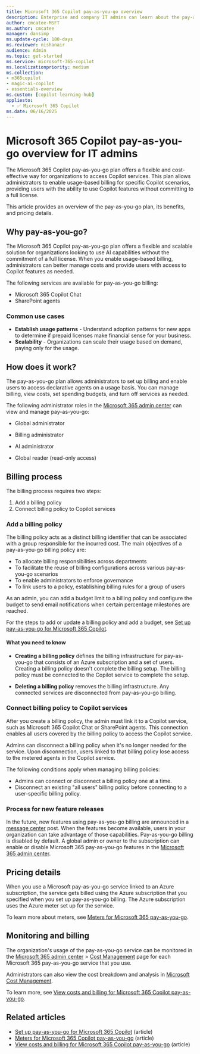 ```yaml
---
title: Microsoft 365 Copilot pay-as-you-go overview
description: Enterprise and company IT admins can learn about the pay-as-you-go service for Microsoft 365 Copilot services, including Copilot Chat. Get an overview of the usage-based billing process, connecting the billing to a Copilot service, and monitoring costs.
author: cmcatee-MSFT
ms.author: cmcatee
manager: dansimp
ms.update-cycle: 180-days
ms.reviewer: nishanair
audience: Admin
ms.topic: get-started
ms.service: microsoft-365-copilot
ms.localizationpriority: medium
ms.collection: 
- m365copilot
- magic-ai-copilot
- essentials-overview
ms.custom: [copilot-learning-hub]
appliesto:
  - ✅ Microsoft 365 Copilot
ms.date: 06/16/2025
---
```


# Microsoft 365 Copilot pay-as-you-go overview for IT admins

The Microsoft 365 Copilot pay-as-you-go plan offers a flexible and cost-effective way for organizations to access Copilot services. This plan allows administrators to enable usage-based billing for specific Copilot scenarios, providing users with the ability to use Copilot features without committing to a full license.

This article provides an overview of the pay-as-you-go plan, its benefits, and pricing details.

## Why pay-as-you-go?

The Microsoft 365 Copilot pay-as-you-go plan offers a flexible and scalable solution for organizations looking to use AI capabilities without the commitment of a full license. When you enable usage-based billing, administrators can better manage costs and provide users with access to Copilot features as needed.

The following services are available for pay-as-you-go billing:

- Microsoft 365 Copilot Chat
- SharePoint agents

### Common use cases

- **Establish usage patterns** - Understand adoption patterns for new apps to determine if prepaid licenses make financial sense for your business.
- **Scalability** - Organizations can scale their usage based on demand, paying only for the usage.

## How does it work?

The pay-as-you-go plan allows administrators to set up billing and enable users to access declarative agents on a usage basis. You can manage billing, view costs, set spending budgets, and turn off services as needed.

The following administrator roles in the [Microsoft 365 admin center](https://admin.microsoft.com) can view and manage pay-as-you-go:

- Global administrator
- Billing administrator

- AI administrator
- Global reader (read-only access)

## Billing process

The billing process requires two steps:

1. Add a billing policy
2. Connect billing policy to Copilot services  

### Add a billing policy

The billing policy acts as a distinct billing identifier that can be associated with a group responsible for the incurred cost. The main objectives of a pay-as-you-go billing policy are:

- To allocate billing responsibilities across departments
- To facilitate the reuse of billing configurations across various pay-as-you-go scenarios
- To enable administrators to enforce governance
- To link users to a policy, establishing billing rules for a group of users

As an admin, you can add a budget limit to a billing policy and configure the budget to send email notifications when certain percentage milestones are reached.

For the steps to add or update a billing policy and add a budget, see [Set up pay-as-you-go for Microsoft 365 Copilot](setup.md).

#### What you need to know

- **Creating a billing policy** defines the billing infrastructure for pay-as-you-go that consists of an Azure subscription and a set of users. Creating a billing policy doesn't complete the billing setup. The billing policy must be connected to the Copilot service to complete the setup.

- **Deleting a billing policy** removes the billing infrastructure. Any connected services are disconnected from pay-as-you-go billing.

### Connect billing policy to Copilot services

After you create a billing policy, the admin must link it to a Copilot service, such as Microsoft 365 Copilot Chat or SharePoint agents. This connection enables all users covered by the billing policy to access the Copilot service.  

Admins can disconnect a billing policy when it's no longer needed for the service. Upon disconnection, users linked to that billing policy lose access to the metered agents in the Copilot service.  

The following conditions apply when managing billing policies:

- Admins can connect or disconnect a billing policy one at a time.
- Disconnect an existing "all users" billing policy before connecting to a user-specific billing policy.

### Process for new feature releases

In the future, new features using pay-as-you-go billing are announced in a [message center](/microsoft-365/admin/manage/message-center) post. When the features become available, users in your organization can take advantage of those capabilities. Pay-as-you-go billing is disabled by default. A global admin or owner to the subscription can enable or disable Microsoft 365 pay-as-you-go features in the [Microsoft 365 admin center](https://admin.microsoft.com).

## Pricing details

When you use a Microsoft pay-as-you-go service linked to an Azure subscription, the service gets billed using the Azure subscription that you specified when you set up pay-as-you-go billing. The Azure subscription uses the Azure meter set up for the service.

To learn more about meters, see [Meters for Microsoft 365 pay-as-you-go](meters.md).

## Monitoring and billing

The organization's usage of the pay-as-you-go service can be monitored in the [Microsoft 365 admin center](https://admin.microsoft.com) > [Cost Management](/microsoft-365/commerce/use-cost-mgmt) page for each Microsoft 365 pay-as-you-go service that you use.

Administrators can also view the cost breakdown and analysis in [Microsoft Cost Management](/azure/cost-management-billing/costs/overview-cost-management).

To learn more, see [View costs and billing for Microsoft 365 Copilot pay-as-you-go](view-cost.md).

## Related articles

- [Set up pay-as-you-go for Microsoft 365 Copilot](setup.md) (article)
- [Meters for Microsoft 365 Copilot pay-as-you-go](meters.md) (article)
- [View costs and billing for Microsoft 365 Copilot pay-as-you-go](view-cost.md) (article)
